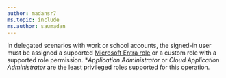 ```yaml
---
author: madansr7
ms.topic: include
ms.author: saumadan
---
```


In delegated scenarios with work or school accounts, the signed-in user must be assigned a supported [Microsoft Entra role](/entra/identity/role-based-access-control/permissions-reference?toc=%2Fgraph%2Ftoc.json) or a custom role with a supported role permission. **Application Administrator* or *Cloud Application Administrator* are the least privileged roles supported for this operation.